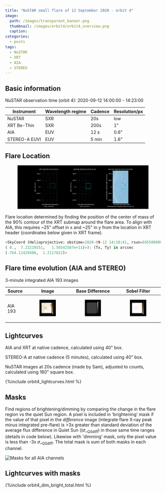 ```yaml
---
title: "NuSTAR small flare of 12 September 2020 - orbit 4"
image: 
  path: /images/transparent_banner.png
  thumbnail: /images/orbit4/orbit4_overview.png
  caption:
categories:
  - posts
tags:
  - NuSTAR
  - XRT
  - AIA
  - STEREO
---
```


## Basic information

NuSTAR observation time (orbit 4): 2020-09-12 14:00:00 - 14:23:00


| Instrument | Wavelength regime | Cadence | Resolution/px |
| --- | --- | --- | --- |
| NuSTAR | SXR | 20s | low |
| XRT Be-Thin| SXR | 200s| 1"|
| AIA | EUV | 12 s | 0.6"|
| STEREO-A EUVI | EUV | 5 min | 1.6"|


## Flare Location

<figure>
<img src="https://github.com/elastufka/SAX-XRS_figures/raw/gh-pages/images/orbit4/orbit4_overview.png" alt="XRT, NuSTAR camera A low-evergy and AIA 335 image with rectangles indicating where fluxes were calculated">  
</figure>

Flare location determined by finding the position of the center of mass of the 90% contour of the XRT submap around the flare area. To align with AIA, this requires ~25" offset in x and ~25" in y from the location in XRT header (coordinates below given in XRT frame).

```python
<SkyCoord (Helioprojective: obstime=2020-09-12 14:10:41, rsun=695508000.0 m, observer=<HeliographicStonyhurst Coordinate (obstime=2020-09-12 14:10:41): (lon, lat, radius) in (deg, deg, m)
( 0.,  7.23219551,   1.50542567e+11)>): (Tx, Ty) in arcsec
(-764.11429488,  1.2117822)>
```

## Flare time evolution (AIA and STEREO)

3-minute integrated AIA 193 images

|  Source | Image | Base Difference | Sobel Filter | 
| --- | --- | --- | --- |
| AIA 193 | <figure><img src="https://github.com/elastufka/SAX-XRS_figures/raw/gh-pages/images/orbit4/AIA193_nofilter.gif" alt="AIA 193 gif" width="150"></figure>| <figure><img src="https://github.com/elastufka/SAX-XRS_figures/raw/gh-pages/images/orbit4/AIA193_diff.gif" alt="AIA 193 difference gif" width="150"></figure> |<figure><img src="https://github.com/elastufka/SAX-XRS_figures/raw/gh-pages/images/orbit4/AIA193_sobel.gif" alt="AIA 193 Sobel gif" width="150"></figure> |

<!--
| STEREO-A 195 | <figure><img src="https://github.com/elastufka/SAX-XRS_figures/raw/gh-pages/images/orbit6/STEREO195_nofilter.gif" alt="STEREO 195 gif" width="150"></figure> |  | <figure><img src="https://github.com/elastufka/SAX-XRS_figures/raw/gh-pages/images/orbit6/STEREO195_sobel.gif" alt="STEREO 195 Sobel gif" width="150"></figure> |
-->


## Lightcurves

AIA and XRT at native cadence, calculated using 40" box. 

STEREO-A at native cadence (5 minutes), calculated using 40" box. 

NuSTAR images at 20s cadence (made by Sam), adjusted to counts, calculated using 160" square box. 

{%include orbit4_lightcurves.html %}


## Masks

Find regions of brightening/dimming by comparing the change in the flare region vs the quiet Sun region. A pixel is included in 'brightening' mask if the value of that pixel in the _difference_ image (integrate flare X-ray peak minus integrated pre-flare) is >3x greater than standard deviation of the average flux difference in Quiet Sun ((𝜎_<sub>QSdiff</sub>) in those same time ranges (details in code below). Likewise with 'dimming' mask, only the pixel value is less than -3x  𝜎_<sub>QSdiff</sub>. The total mask is sum of both masks in each channel.


![Masks for all AIA channels](https://github.com/elastufka/SAX-XRS_figures/raw/gh-pages/images/orbit4/orbit4_masks.png) 


## Lightcurves with masks

{%include orbit4_dim_bright_total.html %}

<!--

## DEM
-->
